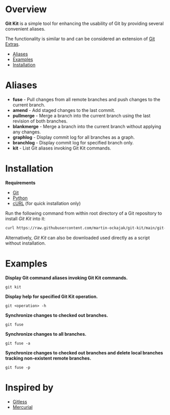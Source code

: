 # Overview

**Git Kit** is a simple tool for enhancing the usability of Git by providing several convenient aliases.

The functionality is similar to and can be considered an extension of [Git Extras](https://github.com/tj/git-extras).

* [Aliases](#aliases)
* [Examples](#examples)
* [Installation](#installation)


# Aliases

* **fuse** - Pull changes from all remote branches and push changes to the current branch.
* **amend** - Add staged changes to the last commit.
* **pullmerge** - Merge a branch into the current branch using the last revision of both branches.
* **blankmerge** - Merge a branch into the current branch without applying any changes.
* **graphlog** - Display commit log for all branches as a graph.
* **branchlog** - Display commit log for specified branch only.
* **kit** - List Git aliases invoking Git Kit commands.


# Installation

**Requirements**

* [Git](https://git-scm.com/)
* [Python](https://www.python.org/)
* [cURL](https://curl.se/) (for quick installation only)

Run the following command from within root directory of a Git repository to install *Git Kit* into it:
```bash
curl https://raw.githubusercontent.com/martin-ockajak/git-kit/main/git-kit | python3 - install .
```

Alternatively, *Git Kit* can also be downloaded used directly as a script without installation.


# Examples

**Display Git command aliases invoking Git Kit commands.**
```
git kit
```

**Display help for specified Git Kit operation.**
```
git <operation> -h
```

**Synchronize changes to checked out branches.**
```
git fuse
```

**Synchronize changes to all branches.**
```
git fuse -a
```

**Synchronize changes to checked out branches and delete local branches tracking non-existent remote branches.**
```
git fuse -p
```

# Inspired by

* [Gitless](https://gitless.com/)
* [Mercurial](https://www.mercurial-scm.org)

